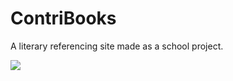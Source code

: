 # ContriBooks

A literary referencing site made as a school project.

![](https://imgur.com/a/foGp6R2)
